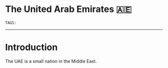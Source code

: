 # The United Arab Emirates 🇦🇪
`TAGS:` 

---
# Introduction
The UAE is a small nation in the Middle East. 